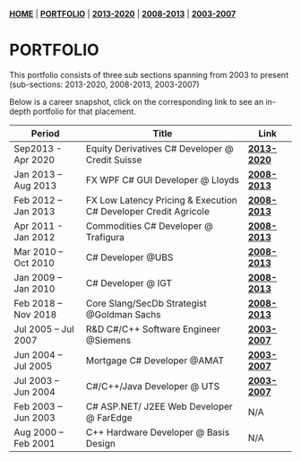 **[HOME](https://bleunguts.github.io/bleunguts)** | **[PORTFOLIO](https://bleunguts.github.io/bleunguts/portfolio)** | **[2013-2020](https://bleunguts.github.io/bleunguts/portfolio2020)** | **[2008-2013](https://bleunguts.github.io/bleunguts/portfolio2013)** | **[2003-2007](https://bleunguts.github.io/bleunguts/portfolio2007)** 
# PORTFOLIO
This portfolio consists of three sub sections spanning from 2003 to present (sub-sections: 2013-2020, 2008-2013, 2003-2007)

Below is a career snapshot, click on the corresponding link to see an in-depth portfolio for that placement.

Period | Title | Link
------------ | ------------- | -------------
Sep2013 - Apr 2020 | Equity Derivatives C# Developer @ Credit Suisse | **[2013-2020](https://bleunguts.github.io/bleunguts/portfolio2020)**
Jan 2013 – Aug 2013	| FX WPF C# GUI Developer @ Lloyds | **[2008-2013](https://bleunguts.github.io/bleunguts/portfolio2013)** 
Feb 2012 – Jan 2013	| FX Low Latency Pricing & Execution C# Developer Credit Agricole | **[2008-2013](https://bleunguts.github.io/bleunguts/portfolio2013)** 
Apr 2011  - Jan 2012 |Commodities C# Developer @ Trafigura | **[2008-2013](https://bleunguts.github.io/bleunguts/portfolio2013)** 
Mar 2010 – Oct 2010	| C# Developer @UBS | **[2008-2013](https://bleunguts.github.io/bleunguts/portfolio2013)** 
Jan 2009 – Jan 2010	| C# Developer @ IGT | **[2008-2013](https://bleunguts.github.io/bleunguts/portfolio2013)** 
Feb 2018 – Nov 2018	| Core Slang/SecDb Strategist @Goldman Sachs | **[2008-2013](https://bleunguts.github.io/bleunguts/portfolio2013)** 
Jul 2005 – Jul 2007	| R&D C#/C++ Software Engineer @Siemens | **[2003-2007](https://bleunguts.github.io/bleunguts/portfolio2007)**
Jun 2004 – Jul 2005	| Mortgage C# Developer @AMAT | **[2003-2007](https://bleunguts.github.io/bleunguts/portfolio2007)**
Jul 2003 – Jun 2004	| C#/C++/Java Developer @ UTS | **[2003-2007](https://bleunguts.github.io/bleunguts/portfolio2007)**
Feb 2003 – Jun 2003	| C# ASP.NET/ J2EE Web Developer @ FarEdge | N/A
Aug 2000 – Feb 2001	| C++ Hardware Developer @ Basis Design | N/A
